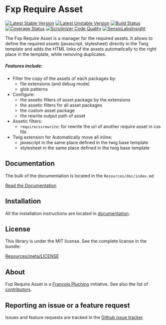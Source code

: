 Fxp Require Asset
=================

[![Latest Stable Version](https://poser.pugx.org/fxp/require-asset/v/stable.svg)](https://packagist.org/packages/fxp/require-asset)
[![Latest Unstable Version](https://poser.pugx.org/fxp/require-asset/v/unstable.svg)](https://packagist.org/packages/fxp/require-asset)
[![Build Status](https://travis-ci.org/francoispluchino/fxp-require-asset.svg)](https://travis-ci.org/francoispluchino/fxp-require-asset)
[![Coverage Status](https://coveralls.io/repos/francoispluchino/fxp-require-asset/badge.png)](https://coveralls.io/r/francoispluchino/fxp-require-asset)
[![Scrutinizer Code Quality](https://scrutinizer-ci.com/g/francoispluchino/fxp-require-asset/badges/quality-score.png)](https://scrutinizer-ci.com/g/francoispluchino/fxp-require-asset)
[![SensioLabsInsight](https://insight.sensiolabs.com/projects/43b207f9-6d4c-4d99-927d-e7bbd710d6ee/mini.png)](https://insight.sensiolabs.com/projects/43b207f9-6d4c-4d99-927d-e7bbd710d6ee)

The Fxp Require Asset is a manager for the required assets. It allows to define the
required assets (javascript, stylesheet) directly in the Twig template and adds the HTML
links of the assets automatically to the right place in the template, while removing
duplicates.

##### Features include:

- Filter the copy of the assets of each packages by:
  - file extensions (and debug mode)
  - glob patterns
- Configure:
  - the assetic filters of asset package by the extensions
  - the assetic filters for all asset packages
  - the custom asset package
  - the rewrite output path of asset
- Assetic filters:
  - `requirecssrewrite`: for rewrite the url of another require asset in css file
- Twig extension for Automatically move all inline:
  - javascript in the same place defined in the twig base template
  - stylesheet in the same place defined in the twig base template

Documentation
-------------

The bulk of the documentation is located in the `Resources/doc/index.md`:

[Read the Documentation](Resources/doc/index.md)

Installation
------------

All the installation instructions are located in [documentation](Resources/doc/index.md).

License
-------

This library is under the MIT license. See the complete license in the bundle:

[Resources/meta/LICENSE](Resources/meta/LICENSE)

About
-----

Fxp Require Asset is a [François Pluchino](https://github.com/francoispluchino) initiative.
See also the list of [contributors](https://github.com/francoispluchino/fxp-require-asset/contributors).

Reporting an issue or a feature request
---------------------------------------

Issues and feature requests are tracked in the [Github issue tracker](https://github.com/francoispluchino/fxp-require-asset/issues).
